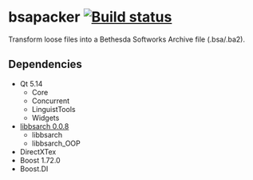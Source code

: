 # bsapacker [![Build status](https://ci.appveyor.com/api/projects/status/qisdcc9r65mprcfo/branch/master?svg=true)](https://ci.appveyor.com/project/PurpleFez/modorganizer-bsapacker/branch/master)

Transform loose files into a Bethesda Softworks Archive file (.bsa/.ba2).

## Dependencies
- Qt 5.14
  - Core
  - Concurrent
  - LinguistTools
  - Widgets
- [libbsarch 0.0.8](https://github.com/ModOrganizer2/libbsarch)
  - libbsarch
  - libbsarch_OOP
- DirectXTex
- Boost 1.72.0
- Boost.DI
